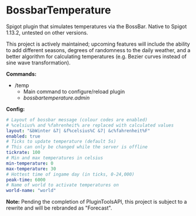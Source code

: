 # BossbarTemperature
Spigot plugin that simulates temperatures via the BossBar. Native to Spigot 1.13.2, untested on other versions.

This project is actively maintained; upcoming features will include the ability to add different seasons, degrees of randomness to the daily weather, and a better algorithm for calculating temperatures (e.g. Bezier curves instead of sine wave transformation).

**Commands:**
  - /temp
    - Main command to configure/reload plugin
    - *bossbartemperature.admin*
    
**Config:**
```YAML
# Layout of bossbar message (colour codes are enabled)
# %celsius% and %fahrenheit% are replaced with calculated values
layout: "&bWinter &7| &f%celsius%C &7| &c%fahrenheit%F"
enabled: true
# Ticks to update temperature (default 5s)
# This can only be changed while the server is offline
tickrate: 100
# Min and max temperatures in celsius
min-temperature: 0
max-temperature: 30
# Hottest time of ingame day (in ticks, 0-24,000)
peak-time: 6000
# Name of world to activate temperatures on
world-name: "world"
```
    
**Note:** Pending the completion of PluginToolsAPI, this project is subject to a rewrite and will be rebranded as "Forecast".
